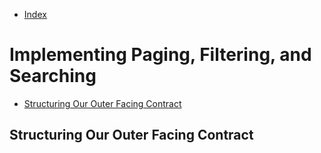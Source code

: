 - [Index](https://github.com/KiraDiShira/RESTful-API#restful-api)

# Implementing Paging, Filtering, and Searching

- [Structuring Our Outer Facing Contract](#structuring-our-outer-facing-contract)

## Structuring Our Outer Facing Contract

